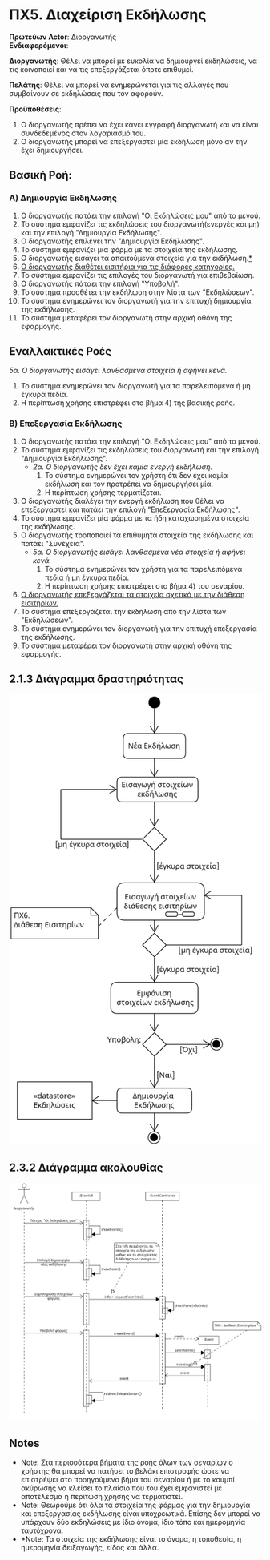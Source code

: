 # ΠΧ5. Διαχείριση Εκδήλωσης

**Πρωτεύων Actor**: Διοργανωτής  
**Ενδιαφερόμενοι**:

**Διοργανωτής**: Θέλει να μπορεί με ευκολία να δημιουργεί εκδηλώσεις,
να τις κοινοποιεί και να τις επεξεργάζεται όποτε επιθυμεί.

**Πελάτης**: Θέλει να μπορεί να ενημερώνεται για τις αλλαγές που συμβαίνουν σε εκδηλώσεις που τον αφορούν.

**Προϋποθέσεις**: 
1) Ο διοργανωτής πρέπει να έχει κάνει εγγραφή διοργανωτή και να είναι συνδεδεμένος στον λογαριασμό του.
2) Ο διοργανωτής μπορεί να επεξεργαστεί μία εκδήλωση μόνο αν την έχει δημιουργήσει.

## Βασική Ροή:
### Α) Δημιουργία Εκδήλωσης
1) Ο διοργανωτής πατάει την επιλογή "Οι Εκδηλώσεις μου" από το μενού.
2) Το σύστημα εμφανίζει τις εκδηλώσεις του διοργανωτή(ενεργές και μη) και την επιλογή "Δημιουργία Εκδήλωσης".
3) Ο διοργανωτής επιλέγει την "Δημιουργία Εκδήλωσης".
4) Το σύστημα εμφανίζει μια φόρμα με τα στοιχεία της εκδήλωσης.
5) Ο διοργανωτής εισάγει τα απαιτούμενα στοιχεία για την εκδήλωση.[*](#notes)
6) [Ο διοργανωτής διαθέτει εισιτήρια για τις διάφορες κατηγορίες.](6.ticket-disposal-greek.md)
7) Το σύστημα εμφανίζει τις επιλογές του διοργανωτή για επιβεβαίωση.
8) Ο διοργανωτής πάταει την επιλογή "Υποβολή".
9) Το σύστημα προσθέτει την εκδήλωση στην λίστα των "Εκδηλώσεων".
10) Το σύστημα ενημερώνει τον διοργανωτή για την επιτυχή δημιουργία της εκδήλωσης.
11) Το σύστημα μεταφέρει τον διοργανωτή στην αρχική οθόνη της εφαρμογής.

## Εναλλακτικές Ροές
*5α. Ο διοργανωτής εισάγει λανθασμένα στοιχεία ή αφήνει κενά.*  
   1. Το σύστημα ενημερώνει τον διοργανωτή για τα παρελειπόμενα ή μη έγκυρα πεδία.
   2. Η περίπτωση χρήσης επιστρέφει στο βήμα 4) της βασικής ροής.

### Β) Επεξεργασία Εκδήλωσης
1) Ο διοργανωτής πατάει την επιλογή "Οι Εκδηλώσεις μου" από το μενού.
2) Το σύστημα εμφανίζει τις εκδηλώσεις του διοργανωτή και την επιλογή "Δημιουργία Εκδήλωσης".
   - *2α. Ο διοργανωτής δεν έχει καμία ενεργή εκδήλωση.*
      1. Το σύστημα ενημερώνει τον χρήστη ότι δεν έχει καμία εκδήλωση και τον προτρέπει να δημιουργήσει μία.
      2. Η περίπτωση χρήσης τερματίζεται.
3) Ο διοργανωτής διαλέγει την ενεργή εκδήλωση που θέλει να επεξεργαστεί και πατάει την επιλογή "Επεξεργασία Εκδήλωσης".
4) Το σύστημα εμφανίζει μία φόρμα με τα ήδη καταχωρημένα στοιχεία της εκδήλωσης.
5) Ο διοργανωτής τροποποιεί τα επιθυμητά στοιχεία της εκδήλωσης και πατάει "Συνέχεια".
   - *5α. Ο διοργανωτής εισάγει λανθασμένα νέα στοιχεία ή αφήνει κενά.* 
      1. Το σύστημα ενημερώνει τον χρήστη για τα παρελειπόμενα πεδία ή μη έγκυρα πεδία.
      2. Η περίπτωση χρήσης επιστρέφει στο βήμα 4) του σεναρίου.
6) [Ο διοργανωτής επεξεργάζεται τα στοιχεία σχετικά με την διάθεση εισιτηρίων.](6.ticket-disposal-greek.md)
7) To σύστημα επεξεργάζεται την εκδήλωση από την λίστα των "Εκδηλώσεων".
8) Το σύστημα ενημερώνει τον διοργανωτή για την επιτυχή επεξεργασία της εκδήλωσης.
9)  Το σύστημα μεταφέρει τον διοργανωτή στην αρχική οθόνη της εφαρμογής.

## 2.1.3 Διάγραμμα δραστηριότητας 
![Διάγραμμα δραστηριότητας "Διαχείριση Εκδήλωσης"](../uml/requirements/activity-create-event.png)

## 2.3.2 Διάγραμμα ακολουθίας 
![Διάγραμμα ακολουθίας "Διαχείριση Εκδήλωσης"](../uml/requirements/sequence-create-event.png)

## Notes
- Note: Στα περισσότερα βήματα της ροής όλων των σεναρίων ο χρήστης θα μπορεί να πατήσει το βελάκι επιστροφής ώστε να επιστρέψει στο προηγούμενο βήμα του σεναρίου ή με το κουμπί ακύρωσης να κλείσει το πλαίσιο που του έχει εμφανιστεί με αποτέλεσμα η περίτωση χρήσης να τερματιστεί.
- Note: Θεωρούμε ότι όλα τα στοιχεία της φόρμας για την δημιουργία και επεξεργασίας εκδήλωσης είναι υποχρεωτικά. Επίσης δεν μπορεί να υπάρχουν δύο εκδηλώσεις με ίδιο όνομα, ίδιο τόπο και ημερομηνία ταυτόχρονα.
- *Note: Τα στοιχεία της εκδήλωσης είναι το όνομα, η τοποθεσία, η ημερομηνία δειξαγωγής, είδος και άλλα. 